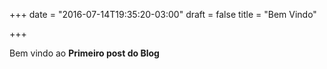 +++
date = "2016-07-14T19:35:20-03:00"
draft = false
title = "Bem Vindo"

+++

Bem vindo ao **Primeiro post do Blog**
